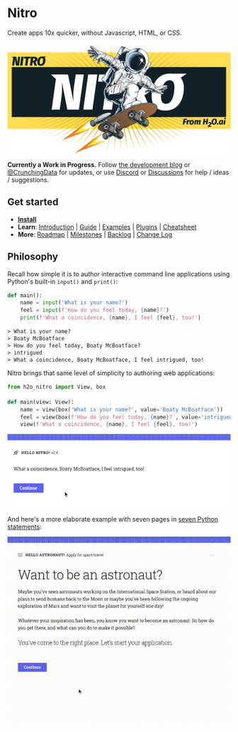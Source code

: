 # Nitro

Create apps 10x quicker, without Javascript, HTML, or CSS.

![Nitro](docs/assets/banner.png)

**Currently a Work in Progress.**
Follow [the development blog](https://wrong.technology/tags/nitro/) or
[@CrunchingData](https://twitter.com/CrunchingData) for updates, or use
[Discord](https://discord.gg/6RUdk2CPgw) or
[Discussions](https://github.com/h2oai/nitro/discussions) for help / ideas / suggestions.

## Get started

- **[Install](https://nitro.h2o.ai/install/)**
- **Learn**:
  [Introduction](https://nitro.h2o.ai/intro/)
  | [Guide](https://nitro.h2o.ai/guide/basics/)
  | [Examples](https://nitro.h2o.ai/examples/)
  | [Plugins](https://nitro.h2o.ai/plugins/)
  | [Cheatsheet](https://nitro.h2o.ai/cheatsheet/)
- **More**:
  [Roadmap](https://github.com/h2oai/nitro/issues/4)
  | [Milestones](https://github.com/h2oai/nitro/milestones)
  | [Backlog](https://github.com/h2oai/nitro/issues/15)
  | [Change Log](https://nitro.h2o.ai/change-log/)


## Philosophy

Recall how simple it is to author interactive command line applications using Python's built-in `input()` and `print()`:

```py
def main():
    name = input('What is your name?')
    feel = input(f'How do you feel today, {name}?')
    print(f'What a coincidence, {name}, I feel {feel}, too!')
```

```
> What is your name?
> Boaty McBoatface
> How do you feel today, Boaty McBoatface?
> intrigued
> What a coincidence, Boaty McBoatface, I feel intrigued, too!
```

Nitro brings that same level of simplicity to authoring web applications:

```py
from h2o_nitro import View, box

def main(view: View):
    name = view(box('What is your name?', value='Boaty McBoatface'))
    feel = view(box(f'How do you feel today, {name}?', value='intrigued'))
    view(f'What a coincidence, {name}, I feel {feel}, too!')
```

![Hello World app](help/docs/assets/images/app-basic.gif)

And here's a more elaborate example with seven pages in [seven Python statements](https://github.com/h2oai/nitro/blob/main/py/examples/space_flight.py):

![Recruitment app](help/docs/assets/images/app-recruitment.gif)

